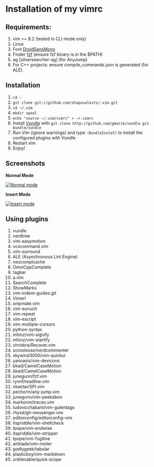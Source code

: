 # Installation of my vimrc

## Requirements:

1. vim >= 8.2 (tested in CLI mode only)
2. Linux
3. Font [DroidSansMono](https://github.com/ryanoasis/nerd-fonts/tree/master/patched-fonts/DroidSansMono)
4. Finder [fzf](https://github.com/junegunn/fzf) (ensure fzf binary is in the $PATH)
5. ag [silversearcher-ag] (for AnyJump)
6. For C++ projects: ensure compile_commands.json is generated (for ALE).

## Installation

1. `cd ~`
2. `git clone git://github.com/shapovalovts/.vim.git`
3. `cd ~/.vim`
4. `mkdir spool`
5. `echo "source ~/.vim/vimrc" > ~/.vimrc`
6. Install [Vundle](https://github.com/gmarik/vundle) with `git clone http://github.com/gmarik/vundle.git bundle/vundle`
7. Run Vim (ignore warnings) and type `:BundleInstall` to install the configured plugins with Vundle
8. Restart vim
9. Enjoy!

## Screenshots

**Normal Mode**

[![Normal mode](https://github.com/shapovalovts/.vim/raw/master/screenshots/vim1.png)](https://github.com/shapovalovts/.vim/raw/master/screenshots/vim1.png)

**Insert Mode**

[![Insert mode](https://github.com/shapovalovts/.vim/raw/master/screenshots/vim2.png)](https://github.com/shapovalovts/.vim/raw/master/screenshots/vim2.png)

## Using plugins

1.  vundle
2.  nerdtree
3.  vim-easymotion
4.  vcscommand.vim
5.  vim-surround
6.  ALE (Asynchronous Lint Engine)
7.  neocomplcache
8.  OmniCppComplete
9.  tagbar
10. a.vim
11. SearchComplete
12. ShowMarks
13. vim-indent-guides.git
14. Vimerl
15. snipmate.vim
16. vim-eunuch
17. vim-repeat
18. vim-escript
19. vim-multiple-cursors
20. python-syntax
21. mhinz/vim-signify
22. mhinz/vim-startify
23. chrisbra/Recover.vim
24. scrooloose/nerdcommenter
25. skywind3000/vim-quickui
26. yanoasis/vim-devicons
27. bkad/CamelCaseMotion
28. bkad/CamelCaseMotion
29. junegunn/fzf.vim
30. ryvnf/readline.vim
31. nkantar/SPI.vim
32. pechorin/any-jump.vim
33. junegunn/vim-peekaboo
34. markonm/traces.vim
35. ludovicchabant/vim-gutentags
36. rhysd/git-messenger.vim
37. editorconfig/editorconfig-vim
38. itspriddle/vim-shellcheck
39. tpope/vim-endwise
40. itspriddle/vim-stripper
41. tpope/vim-fugitive
42. airblade/vim-rooter
43. godlygeek/tabular
44. plasticboy/vim-markdown
45. unblevable/quick-scope
